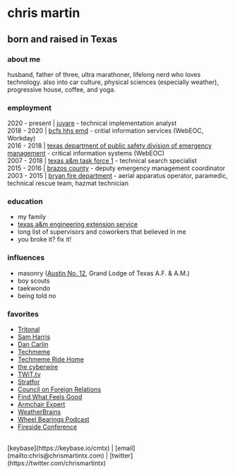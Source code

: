 # chris martin

## born and raised in Texas
### about me
husband, father of three, ultra marathoner, lifelong nerd who loves technology.  also into car culture, physical sciences (especially weather), progressive house, coffee, and yoga.

### employment
2020 - present | [juvare](https://www.juvare.com/webeoc/) - technical implementation analyst<br/>
2018 - 2020 | [bcfs hhs emd](https://bcfsemd.org/) - critial information services (WebEOC, Workday)<br/>
2016 - 2018 | [texas department of public safety division of emergency management](https://tdem.texas.gov/) - critical information systems (WebEOC)<br/>
2007 - 2018 | [texas a&m task force 1](https://texastaskforce1.org/) - technical search specialist<br/>
2015 - 2016 | [brazos county](http://brazosceoc.org) - deputy emergency management coordinator<br/>
2003 - 2015 | [bryan fire department](https://www.bryantx.gov/fire/) - aerial apparatus operator, paramedic, technical rescue team, hazmat technician

### education
* my family<br/>
* [texas a&m engineering extension service](https://www.teex.org)<br/>
* long list of supervisors and coworkers that believed in me<br/>
* you broke it? fix it!

### influences
* masonry ([Austin No. 12](http://austinlodge12.com), Grand Lodge of Texas A.F. & A.M.)<br/>
* boy scouts<br/>
* taekwondo<br/>
* being told no

### favorites
* [Tritonal](http://tritonalmusic.com)<br/>
* [Sam Harris](https://samharris.org)<br/>
* [Dan Carlin](https://www.dancarlin.com/)<br/>
* [Techmeme](https://techmeme.com)<br/>
* [Techmeme Ride Home](https://news.techmeme.com/180306/podcast)<br/>
* [the cyberwire](https://thecyberwire.com)<br/>
* [TWiT.tv](https://twit.tv)<br/>
* [Stratfor](https://worldview.stratfor.com/)<br/>
* [Council on Foreign Relations](https://www.cfr.org)<br/>
* [Find What Feels Good](https://fwfg.com/)<br/>
* [Armchair Expert](https://armchairexpertpod.com/)<br/>
* [WeatherBrains](https://weatherbrains.com)<br/>
* [Wheel Bearings Podcast](https://wheelbearings.media)<br/>
* [Fireside Conference](https://firesideconf.com)<br/>
<br/>
[keybase](https://keybase.io/cmtx) | [email](mailto:chris@chrismartintx.com) | [twitter](https://twitter.com/chrismartintx)
